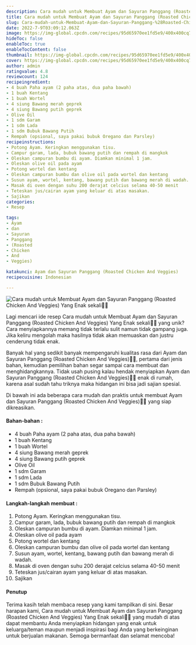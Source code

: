 ```yaml
---
description: Cara mudah untuk Membuat Ayam dan Sayuran Panggang (Roasted Chicken And Veggies) Yang Enak sekali"
title: Cara mudah untuk Membuat Ayam dan Sayuran Panggang (Roasted Chicken And Veggies) Yang Enak sekali
slug: Cara-mudah-untuk-Membuat-Ayam-dan-Sayuran-Panggang-%28Roasted-Chicken-And-Veggies%29-Yang-Enak-sekali
date: 2022-7-9T03:09:12.063Z
image: https://img-global.cpcdn.com/recipes/95d65970ee1fd5e9/400x400cq70/photo.jpg
hideToc: false
enableToc: true
enableTocContent: false
thumbnail: https://img-global.cpcdn.com/recipes/95d65970ee1fd5e9/400x400cq70/photo.jpg
cover: https://img-global.cpcdn.com/recipes/95d65970ee1fd5e9/400x400cq70/photo.jpg
author: admin
ratingvalue: 4.8
reviewcount: 124
recipeingredient:
- 4 buah Paha ayam (2 paha atas, dua paha bawah)
- 1 buah Kentang
- 1 buah Wortel
- 4 siung Bawang merah geprek
- 4 siung Bawang putih geprek
- Olive Oil
- 1 sdm Garam
- 1 sdm Lada
- 1 sdm Bubuk Bawang Putih
- Rempah (opsional, saya pakai bubuk Oregano dan Parsley)
recipeinstructions:
- Potong Ayam. Keringkan menggunakan tisu.
- Campur garam, lada, bubuk bawang putih dan rempah di mangkok
- Oleskan campuran bumbu di ayam. Diamkan minimal 1 jam.
- Oleskan olive oil pada ayam
- Potong wortel dan kentang
- Oleskan campuran bumbu dan olive oil pada wortel dan kentang
- Susun ayam, wortel, kentang, bawang putih dan bawang merah di wadah.
- Masak di oven dengan suhu 200 derajat celcius selama 40-50 menit
- Teteskan jus/cairan ayam yang keluar di atas masakan.
- Sajikan
categories:
- Resep

tags:
- Ayam
- dan
- Sayuran
- Panggang
- (Roasted
- Chicken
- And
- Veggies)

katakunci: Ayam dan Sayuran Panggang (Roasted Chicken And Veggies)
recipecuisine: Indonesian

---
```


![Cara mudah untuk Membuat Ayam dan Sayuran Panggang (Roasted Chicken And Veggies) Yang Enak sekali👩‍🍳](https://img-global.cpcdn.com/recipes/95d65970ee1fd5e9/400x400cq70/photo.jpg)

Lagi mencari ide resep Cara mudah untuk Membuat Ayam dan Sayuran Panggang (Roasted Chicken And Veggies) Yang Enak sekali👩‍🍳 yang unik? Cara menyiapkannya memang tidak terlalu sulit namun tidak gampang juga. Jika keliru mengolah maka hasilnya tidak akan memuaskan dan justru cenderung tidak enak.

Banyak hal yang sedikit banyak mempengaruhi kualitas rasa dari Ayam dan Sayuran Panggang (Roasted Chicken And Veggies)👩‍🍳, pertama dari jenis bahan, kemudian pemilihan bahan segar sampai cara membuat dan menghidangkannya. Tidak usah pusing kalau hendak menyiapkan Ayam dan Sayuran Panggang (Roasted Chicken And Veggies)👩‍🍳 enak di rumah, karena asal sudah tahu triknya maka hidangan ini bisa jadi sajian spesial.

Di bawah ini ada beberapa cara mudah dan praktis untuk membuat Ayam dan Sayuran Panggang (Roasted Chicken And Veggies)👩‍🍳 yang siap dikreasikan.

<!--inarticleads1-->

#### Bahan-bahan :

- 4 buah Paha ayam (2 paha atas, dua paha bawah)
- 1 buah Kentang
- 1 buah Wortel
- 4 siung Bawang merah geprek
- 4 siung Bawang putih geprek
- Olive Oil
- 1 sdm Garam
- 1 sdm Lada
- 1 sdm Bubuk Bawang Putih
- Rempah (opsional, saya pakai bubuk Oregano dan Parsley)

<!--inarticleads2-->

#### Langkah-langkah membuat :

1. Potong Ayam. Keringkan menggunakan tisu.
1. Campur garam, lada, bubuk bawang putih dan rempah di mangkok
1. Oleskan campuran bumbu di ayam. Diamkan minimal 1 jam.
1. Oleskan olive oil pada ayam
1. Potong wortel dan kentang
1. Oleskan campuran bumbu dan olive oil pada wortel dan kentang
1. Susun ayam, wortel, kentang, bawang putih dan bawang merah di wadah.
1. Masak di oven dengan suhu 200 derajat celcius selama 40-50 menit
1. Teteskan jus/cairan ayam yang keluar di atas masakan.
1. Sajikan

#### Penutup

Terima kasih telah membaca resep yang kami tampilkan di sini. Besar harapan kami, Cara mudah untuk Membuat Ayam dan Sayuran Panggang (Roasted Chicken And Veggies) Yang Enak sekali👩‍🍳 yang mudah di atas dapat membantu Anda menyiapkan hidangan yang enak untuk keluarga/teman maupun menjadi inspirasi bagi Anda yang berkeinginan untuk berjualan makanan. Semoga bermanfaat dan selamat mencoba!